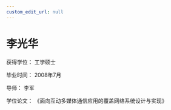 ```yaml
---
custom_edit_url: null
---
```


# 李光华

获得学位： 工学硕士

毕业时间： 2008年7月

导师： 李军

学位论文： 《面向互动多媒体通信应用的覆盖网络系统设计与实现》
